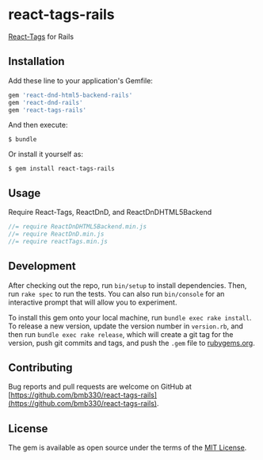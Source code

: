 # react-tags-rails

[React-Tags](https://github.com/prakhar1989/react-tags) for Rails

## Installation

Add these line to your application's Gemfile:

```ruby
gem 'react-dnd-html5-backend-rails'
gem 'react-dnd-rails'
gem 'react-tags-rails'
```

And then execute:

    $ bundle

Or install it yourself as:

    $ gem install react-tags-rails

## Usage

Require React-Tags, ReactDnD, and ReactDnDHTML5Backend

```js
//= require ReactDnDHTML5Backend.min.js
//= require ReactDnD.min.js
//= require reactTags.min.js
```

## Development

After checking out the repo, run `bin/setup` to install dependencies. Then, run `rake spec` to run the tests. You can also run `bin/console` for an interactive prompt that will allow you to experiment.

To install this gem onto your local machine, run `bundle exec rake install`. To release a new version, update the version number in `version.rb`, and then run `bundle exec rake release`, which will create a git tag for the version, push git commits and tags, and push the `.gem` file to [rubygems.org](https://rubygems.org).

## Contributing

Bug reports and pull requests are welcome on GitHub at [https://github.com/bmb330/react-tags-rails](https://github.com/bmb330/react-tags-rails).


## License

The gem is available as open source under the terms of the [MIT License](http://opensource.org/licenses/MIT).

